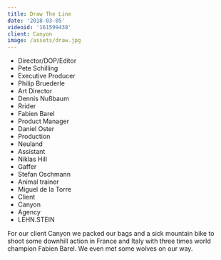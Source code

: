 ```yaml
---
title: Draw The Line
date: '2018-03-05'
videoid: '161599438'
client: Canyon
image: /assets/draw.jpg
---
```

* Director/DOP/Editor
* Pete Schilling 
* Executive Producer
* Philip Bruederle
* Art Director
* Dennis Nußbaum
* Rrider
* Fabien Barel
* Product Manager
* Daniel Oster
* Production
* Neuland
* Assistant
* Niklas Hill
* Gaffer
* Stefan Oschmann
* Animal trainer
* Miguel de la Torre
* Client
* Canyon
* Agency
* LEHN.STEIN

For our client Canyon we packed our bags and a sick mountain bike to shoot some downhill action in France and Italy with three times world champion Fabien Barel. We even met some wolves on our way. 
